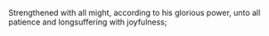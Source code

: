 Strengthened with all might, according to his glorious power, unto all patience and longsuffering with joyfulness;
